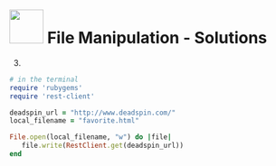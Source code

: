 # <img src="https://cloud.githubusercontent.com/assets/7833470/10899314/63829980-8188-11e5-8cdd-4ded5bcb6e36.png" height="60"> File Manipulation - Solutions


3.  

```rb
# in the terminal
require 'rubygems'
require 'rest-client'

deadspin_url = "http://www.deadspin.com/"
local_filename = "favorite.html"

File.open(local_filename, "w") do |file|
   file.write(RestClient.get(deadspin_url))
end
```
